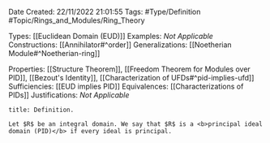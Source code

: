 <div class="topSpace"></div>

Date Created: 22/11/2022 21:01:55
Tags: #Type/Definition #Topic/Rings_and_Modules/Ring_Theory

Types: [[Euclidean Domain (EUD)]]
Examples: <i>Not Applicable</i>
Constructions: [[Annihilator#^order]]
Generalizations: [[Noetherian Module#^Noetherian-ring]]

Properties: [[Structure Theorem]], [[Freedom Theorem for Modules over PID]], [[Bezout's Identity]], [[Characterization of UFDs#^pid-implies-ufd]]
Sufficiencies: [[EUD implies PID]]
Equivalences: [[Characterizations of PIDs]]
Justifications: <i>Not Applicable</i>

``` ad-Definition
title: Definition.

Let $R$ be an integral domain. We say that $R$ is a <b>principal ideal domain (PID)</b> if every ideal is principal.

```
